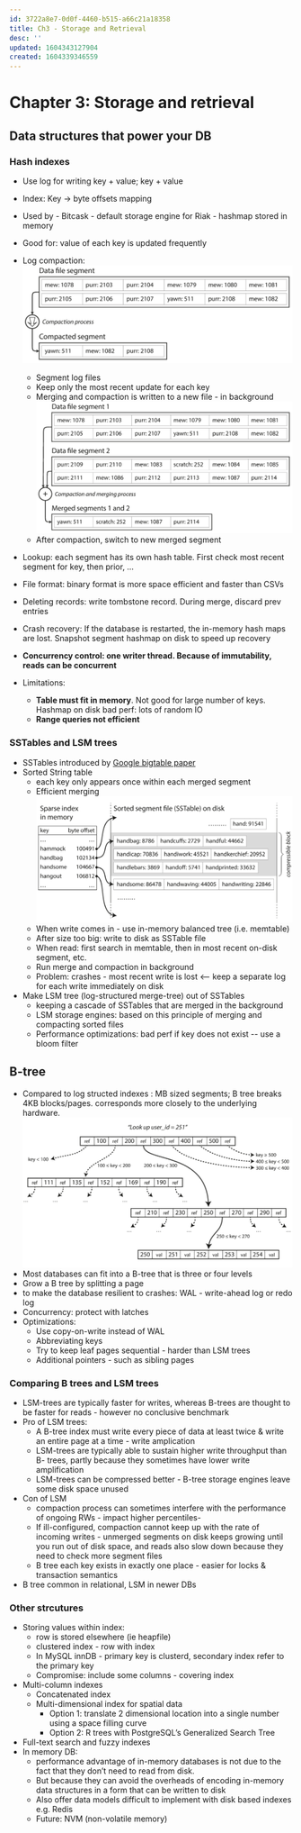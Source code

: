 ```yaml
---
id: 3722a8e7-0d0f-4460-b515-a66c21a18358
title: Ch3 - Storage and Retrieval
desc: ''
updated: 1604343127904
created: 1604339346559
---
```


# Chapter 3: Storage and retrieval
## Data structures that power your DB 
### Hash indexes 
- Use log for writing key + value; key + value
- Index: Key -> byte offsets mapping 
- Used by - Bitcask - default storage engine for Riak - hashmap stored in memory 
- Good for: value of each key is updated frequently 
- Log compaction:
    ![](/assets/images/2020-11-02-12-51-46.png)

    - Segment log files
    - Keep only the most recent update for each key 
    - Merging and compaction is written to a new file - in background 
    ![](/assets/images/2020-11-02-12-57-10.png)
    - After compaction, switch to new merged segment 
- Lookup: each segment has its own hash table. First check most recent segment for key, then prior, …
- File format: binary format is more space efficient and faster than CSVs
- Deleting records: write tombstone record. During merge, discard prev entries
- Crash recovery: If the database is restarted, the in-memory hash maps are lost. Snapshot segment hashmap on disk to speed up recovery
- **Concurrency control: one writer thread. Because of immutability, reads can be concurrent** 
- Limitations:
    - **Table must fit in memory**. Not good for large number of keys. Hashmap on disk bad perf: lots of random IO 
    - **Range queries not efficient**


### SSTables and LSM trees  
- SSTables introduced by [Google bigtable paper](https://research.google/pubs/pub27898/)
- Sorted String table
    - each key only appears once within each merged segment 
    - Efficient merging
        ![](/assets/images/2020-11-02-13-27-23.png)
    - When write comes in - use in-memory balanced tree (i.e. memtable)
    - After size too big: write to disk as SSTable file
    - When read: first search in memtable, then in most recent on-disk segment, etc.
    - Run merge and compaction in background 
    - Problem: crashes - most recent write is lost <-- keep a separate log for each write immediately on disk
- Make LSM tree (log-structured merge-tree) out of SSTables 
    - keeping a cascade of SSTables that are merged in the background 
    - LSM storage engines: based on this principle of merging and compacting sorted files  
    - Performance optimizations: bad perf if key does not exist -- use a bloom filter 

## B-tree 
- Compared to log structed indexes : MB sized segments; B tree breaks 4KB blocks/pages. corresponds more closely to the underlying hardware. 
        ![](/assets/images/2020-11-02-13-30-06.png)
- Most databases can fit into a B-tree that is three or four levels 
- Grow a B tree by splitting a page
- to make the database resilient to crashes: WAL - write-ahead log or redo log 
- Concurrency:  protect with latches 
- Optimizations:
    - Use copy-on-write instead of WAL 
    - Abbreviating keys
    - Try to keep leaf pages sequential - harder than LSM trees
    - Additional pointers - such as sibling pages

### Comparing B trees and LSM trees 
- LSM-trees are typically faster for writes, whereas B-trees are thought to be faster for reads  - however no conclusive benchmark
- Pro of LSM trees:
    - A B-tree index must write every piece of data at least twice & write an entire page at a time  - write amplication
    - LSM-trees are typically able to sustain higher write throughput than B- trees, partly because they sometimes have lower write amplification 
    - LSM-trees can be compressed better - B-tree storage engines leave some disk space unused 
- Con of LSM
    - compaction process can sometimes interfere with the performance of ongoing RWs - impact higher percentiles- 
    - If ill-configured, compaction cannot keep up with the rate of incoming writes - unmerged segments on disk keeps growing until you run out of disk space, and reads also slow down because they need to check more segment files 
    - B tree each key exists in exactly one place  - easier for locks & transaction semantics
- B tree common in relational, LSM in newer DBs

### Other strcutures  

- Storing values within index:
    - row is stored elsewhere (ie heapfile) 
    - clustered index -  row with index 
    - In MySQL innDB - primary key is clusterd, secondary index refer to the primary key 
    - Compromise: include some columns - covering index
- Multi-column indexes 
    - Concatenated index
    - Multi-dimensional index for spatial data 
        - Option 1: translate 2 dimensional location into a single number using a space filling curve
        - Option 2: R trees with PostgreSQL’s Generalized Search Tree 
- Full-text search and fuzzy indexes 
- In memory DB:
    - performance advantage of in-memory databases is not due to the fact that they don’t need to read from disk. 
    - But because they can avoid the overheads of encoding in-memory data structures in a form that can be written to disk 
    - Also offer data models difficult to implement with disk based indexes e.g. Redis 
    - Future: NVM (non-volatile memory)


